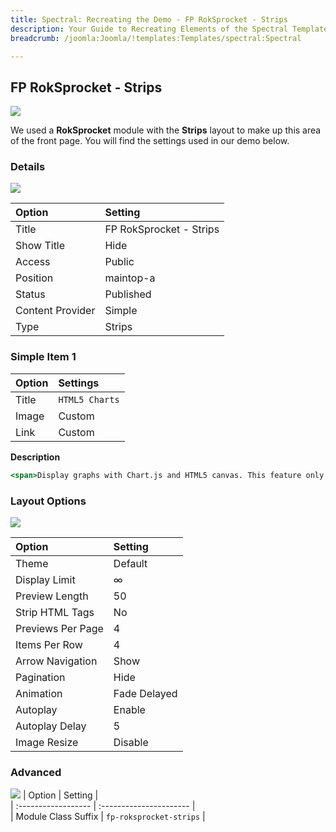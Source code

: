 ```yaml
---
title: Spectral: Recreating the Demo - FP RokSprocket - Strips
description: Your Guide to Recreating Elements of the Spectral Template for Joomla
breadcrumb: /joomla:Joomla/!templates:Templates/spectral:Spectral

---
```


FP RokSprocket - Strips
-----

![][demo]

We used a **RokSprocket** module with the **Strips** layout to make up this area of the front page. You will find the settings used in our demo below.

### Details
![][demo2]

| Option           | Setting                 |  
| :--------------- | :---------------------- |  
| Title            | FP RokSprocket - Strips |  
| Show Title       | Hide                    |  
| Access           | Public                  |  
| Position         | maintop-a               |  
| Status           | Published               |  
| Content Provider | Simple                  |  
| Type             | Strips                  |

### Simple Item 1

| Option | Settings       |  
| :----- | :------------- |  
| Title  | `HTML5 Charts` |  
| Image  | Custom         |  
| Link   | Custom         |  

**Description**

~~~ .html
<span>Display graphs with Chart.js and HTML5 canvas. This feature only works on modern browsers and IE9+.</span><span class="visible-desktop largemargintop">it is based on Chart.js. Chart.js is an easy, object oriented client side graphs for designers and developers.</span>
~~~

### Layout Options
![][demo3]

| Option            | Setting      |  
| :---------------- | :----------- |  
| Theme             | Default      |  
| Display Limit     | ∞            |  
| Preview Length    | 50           |  
| Strip HTML Tags   | No           |  
| Previews Per Page | 4            |  
| Items Per Row     | 4            |  
| Arrow Navigation  | Show         |  
| Pagination        | Hide         |  
| Animation         | Fade Delayed |  
| Autoplay          | Enable       |  
| Autoplay Delay    | 5            |  
| Image Resize      | Disable      |  

### Advanced
![][demo4]
| Option              | Setting                 |  
| :------------------ | :---------------------- |  
| Module Class Suffix | `fp-roksprocket-strips` |

[demo]: assets/demo_5.jpeg
[demo2]: assets/strips_1.jpeg
[demo3]: assets/strips_2.jpeg
[demo4]: assets/strips_3.jpeg
[demo5]: assets/strips_4.jpeg
